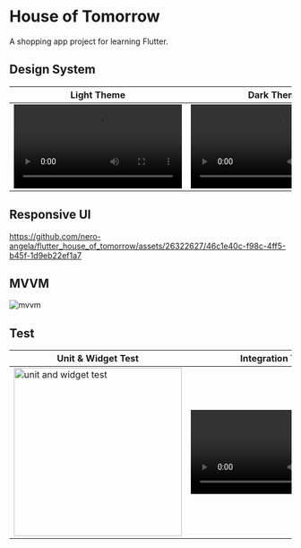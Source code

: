 # House of Tomorrow
A shopping app project for learning Flutter.

## Design System
|Light Theme|Dark Theme|Multilingual|
|:-:|:-:|:-:|
|<video src="https://github.com/nero-angela/flutter_house_of_tomorrow/assets/26322627/2e42f737-6b27-4bab-b5d1-00b15d76ea46" width="300px" alt="light theme">|<video src="https://github.com/nero-angela/flutter_house_of_tomorrow/assets/26322627/903992a6-547d-4f8d-ab66-096f4d3a0c25" width="300px" alt="dark theme">|<video src="https://github.com/nero-angela/flutter_house_of_tomorrow/assets/26322627/e6a29bec-d002-4d75-9eac-18ee6741d91b" width="300px" alt="multilingual">|

## Responsive UI
https://github.com/nero-angela/flutter_house_of_tomorrow/assets/26322627/46c1e40c-f98c-4ff5-b45f-1d9eb22ef1a7

## MVVM
<img alt="mvvm" src="https://github.com/nero-angela/flutter_house_of_tomorrow/assets/26322627/d8daaf36-7493-42a4-8402-a34fc1b16f4b">

## Test
<table>
  <thead>
    <tr>
        <th>Unit & Widget Test</th>
        <th>Integration Test</th>
    </tr>
  </thead>
  <tbody>
    <tr>
        <td valign="top"><img width="300" alt="unit and widget test" src="https://github.com/nero-angela/flutter_house_of_tomorrow/assets/26322627/78926f06-4bee-462b-8449-9ec55c906637"></td>
        <td><video src="https://github.com/nero-angela/flutter_house_of_tomorrow/assets/26322627/4e367691-67fb-42cf-ac75-a2a2a9b61d86" width="300"></td>
    </tr>
  </tbody>
</table>